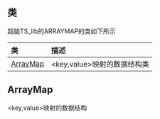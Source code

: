 ## 类
超脑TS_lib的ARRAYMAP的类如下所示

| 类                                                                                        | 描述                                                 |
| :------------------------------------------------------------------------------------------| :----------------------------------------------------|
| [ArrayMap](docs-cn/ts-lib-extend/01-lib-arraymap#ArrayMap)                          |<key,value>映射的数据结构类                             |

## ArrayMap
<key,value>映射的数据结构


